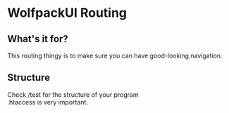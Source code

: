 # WolfpackUI Routing


## What's it for?
This routing thingy is to make sure you can have good-looking navigation.
## Structure
Check /test for the structure of your program <br/>
.htaccess is very important.<br>
